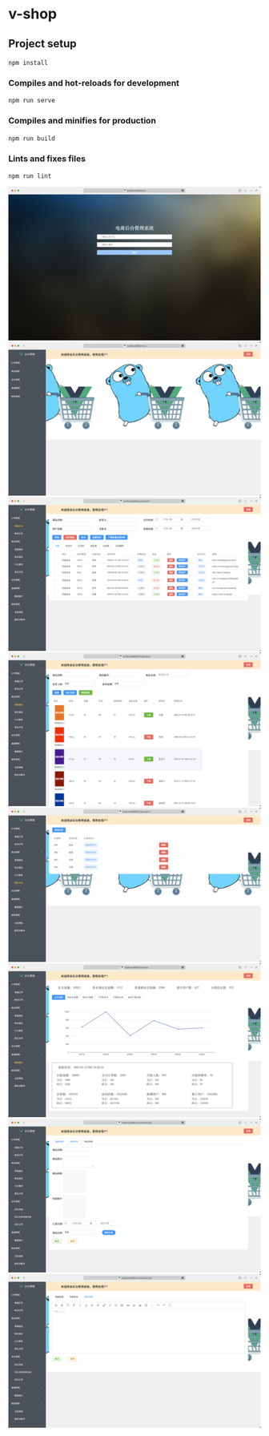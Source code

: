 # v-shop

## Project setup
```
npm install
```
### Compiles and hot-reloads for development
```
npm run serve
```
### Compiles and minifies for production
```
npm run build
```
### Lints and fixes files
```
npm run lint
```

![img](./img/01.png)
![img](./img/02.png)
![img](./img/03.png)
![img](./img/04.png)
![img](./img/05.png)
![img](./img/06.png)
![img](./img/07.png)
![img](./img/08.png)
